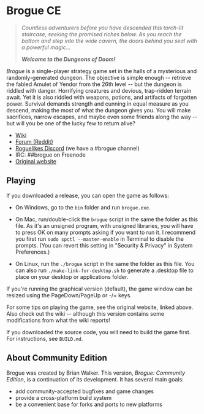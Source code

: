 Brogue CE
=========

> *Countless adventurers before you have descended this torch-lit staircase,
> seeking the promised riches below. As you reach the bottom and step into
> the wide cavern, the doors behind you seal with a powerful magic...*
>
> ***Welcome to the Dungeons of Doom!***

*Brogue* is a single-player strategy game set in the halls of a mysterious
and randomly-generated dungeon. The objective is simple enough -- retrieve the
fabled Amulet of Yendor from the 26th level -- but the dungeon is riddled with
danger. Horrifying creatures and devious, trap-ridden terrain await. Yet it is
also riddled with weapons, potions, and artifacts of forgotten power. Survival
demands strength and cunning in equal measure as you descend, making the most
of what the dungeon gives you. You will make sacrifices, narrow escapes,
and maybe even some friends along the way -- but will you be one of the
lucky few to return alive?

- [Wiki](https://brogue.fandom.com/wiki/Brogue_Wiki)
- [Forum (Reddit)](https://www.reddit.com/r/brogueforum/)
- [Roguelikes Discord](https://discord.gg/9pmFGKx) (we have a #brogue channel)
- IRC: ##brogue on Freenode
- [Original website](https://sites.google.com/site/broguegame/)


Playing
-------

If you downloaded a release, you can open the game as follows:

- On Windows, go to the `bin` folder and run `brogue.exe`.

- On Mac, run/double-click the `brogue` script in the same the folder as this
  file. As it's an unsigned program, with unsigned libraries, you will have
  to press OK on many prompts asking if you want to run it. I recommend you
  first run `sudo spctl --master-enable` in Terminal to disable the prompts.
  (You can revert this setting in "Security & Privacy" in System Preferences.)

- On Linux, run the `./brogue` script in the same the folder as this file. You
  can also run `./make-link-for-desktop.sh` to generate a .desktop file to
  place on your desktop or applications folder.

If you're running the graphical version (default), the game window can be
resized using the PageDown/PageUp or -/+ keys.

For some tips on playing the game, see the original website, linked above. Also
check out the wiki -- although this version contains some modifications from
what the wiki reports!

If you downloaded the source code, you will need to build the game first. For
instructions, see `BUILD.md`.


About Community Edition
-----------------------

Brogue was created by Brian Walker. This version, *Brogue: Community Edition*,
is a continuation of its development. It has several main goals:

- add community-accepted bugfixes and game changes
- provide a cross-platform build system
- be a convenient base for forks and ports to new platforms
